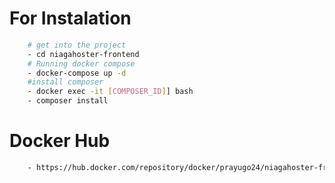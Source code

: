 # For Instalation
```bash
    # get into the project
    - cd niagahoster-frontend
    # Running docker compose
    - docker-compose up -d
    #install composer
    - docker exec -it [COMPOSER_ID]] bash
    - composer install

```

# Docker Hub
```bash
    - https://hub.docker.com/repository/docker/prayugo24/niagahoster-frontend

```


